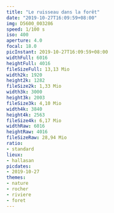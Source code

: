 ```yaml
---
title: "Le ruisseau dans la forêt"
date: "2019-10-27T16:09:59+08:00"
img: D5600_003286
speed: 1/100 s
iso: 400
aperture: 4.0
focal: 18.0
picInstant: 2019-10-27T16:09:59+08:00
widthFull: 6016
heightFull: 4016
fileSizeFull: 13,13 Mio
width2k: 1920
height2k: 1282
fileSize2k: 1,33 Mio
width3k: 3000
height3k: 2003
fileSize3k: 4,10 Mio
width4k: 3840
height4k: 2563
fileSize4k: 6,17 Mio
widthRaw: 6016
heightRaw: 4016
fileSizeRaw: 28,94 Mio
ratio:
- standard
lieux:
- hallasan
picdates:
- 2019-10-27
themes:
- nature
- rocher
- riviere
- foret
---
```


